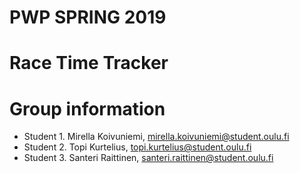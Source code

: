 # PWP SPRING 2019
# Race Time Tracker
# Group information
* Student 1. Mirella Koivuniemi, mirella.koivuniemi@student.oulu.fi
* Student 2. Topi Kurtelius, topi.kurtelius@student.oulu.fi
* Student 3. Santeri Raittinen, santeri.raittinen@student.oulu.fi

